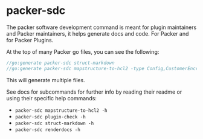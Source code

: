 # packer-sdc

The packer software development command is meant for plugin maintainers and
Packer maintainers, it helps generate docs and code. For Packer and for Packer
Plugins.

At the top of many Packer go files, you can see the following:

```go
//go:generate packer-sdc struct-markdown
//go:generate packer-sdc mapstructure-to-hcl2 -type Config,CustomerEncryptionKey
```
This will generate multiple files.

See docs for subcommands for further info by reading their readme or using their
specific help commands:

* `packer-sdc mapstructure-to-hcl2 -h`
* `packer-sdc plugin-check -h`
* `packer-sdc struct-markdown -h`
* `packer-sdc renderdocs -h`
